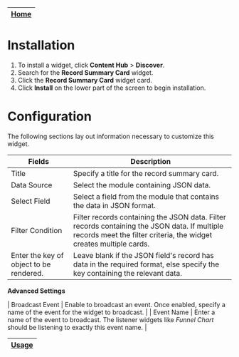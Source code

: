 | [Home](../README.md) |
|----------------------|

# Installation
1. To install a widget, click **Content Hub** > **Discover**.
2. Search for the **Record Summary Card** widget.
3. Click the **Record Summary Card** widget card.
4. Click **Install** on the lower part of the screen to begin installation.

# Configuration

The following sections lay out information necessary to customize this widget.

| Fields                                  | Description                                                                                                                         |
|-----------------------------------------|-------------------------------------------------------------------------------------------------------------------------------------|
| Title                                   | Specify a title for the record summary card.                                                                                        |
| Data Source                             | Select the module containing JSON data.                                                                                             |
| Select Field                            | Select a field from the module that contains the data in JSON format.                                                               |
| Filter  Condition                       | Filter records containing the JSON data. Filter records containing the JSON data. If multiple records meet the filter criteria, the widget creates multiple cards.|
| Enter the key of object to be rendered. | Leave blank if the JSON field's record has data in the required format, else specify the key containing the relevant data.          |

**Advanced Settings**

| Broadcast Event       | Enable to broadcast an event. Once enabled, specify a name of the event for the widget to broadcast.                                                       |
| Event Name            | Enter a name of the event to broadcast. The listener widgets like *Funnel Chart* should be listening to exactly this event name. |

| [Usage](./usage.md) |
|---------------------|